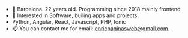 - 👋 Barcelona. 22 years old. Programming since 2018 mainly frontend.
- 👀  Interested in Software, builing apps and projects.
- Python, Angular, React, Javascript, PHP, Ionic
- 📫 You can contact me for email: enricpaginasweb@gmail.com. 
